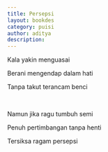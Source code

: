 ```yaml
---
title: Persepsi
layout: bookdes
category: puisi
author: aditya
description: 
---
```


Kala yakin menguasai

Berani mengendap dalam hati

Tanpa takut terancam benci

<br>

Namun jika ragu tumbuh semi

Penuh pertimbangan tanpa henti

Tersiksa ragam persepsi